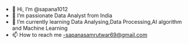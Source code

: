 - 👋 Hi, I’m @sapana1012
- 👀 I’m passionate Data Analyst from India
- 🌱 I’m currently learning Data Analysing,Data Processing,AI algorithm and Machine Learning
- 📫 How to reach me -sapanasamrutwar69@gmail.com

<!---
sapana1012/sapana1012 is a ✨ special ✨ repository because its `README.md` (this file) appears on your GitHub profile.
You can click the Preview link to take a look at your changes.
--->
  
